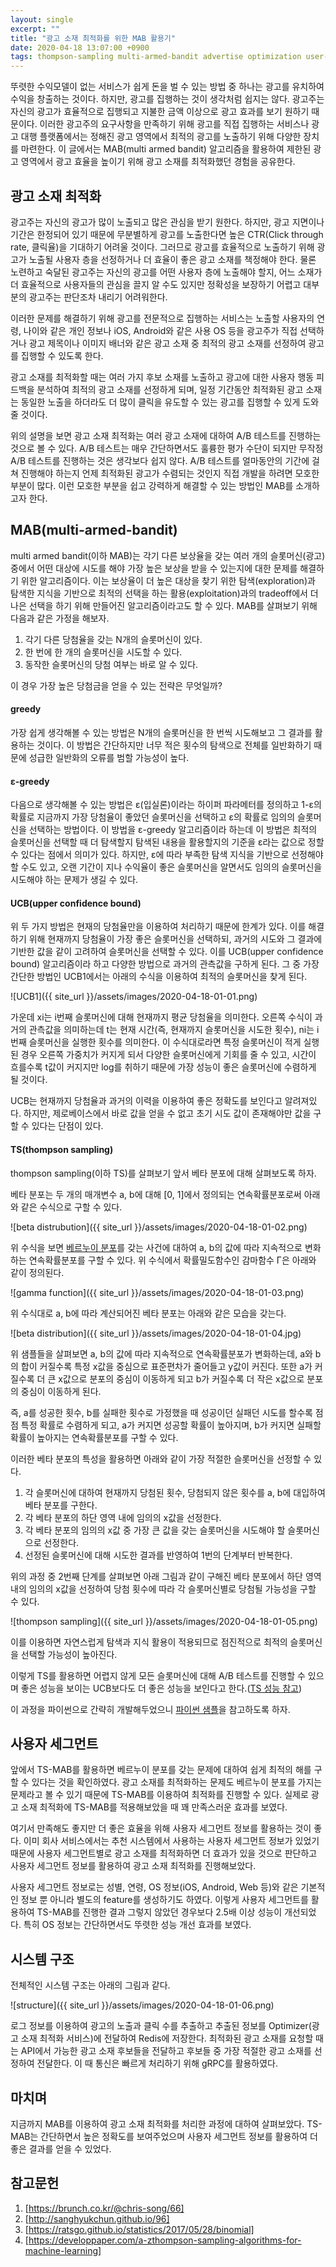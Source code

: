 ```yaml
---
layout: single
excerpt: ""
title: "광고 소재 최적화를 위한 MAB 활용기"
date: 2020-04-18 13:07:00 +0900
tags: thompson-sampling multi-armed-bandit advertise optimization user-segmentation ab-test
---
```


뚜렷한 수익모델이 없는 서비스가 쉽게 돈을 벌 수 있는 방법 중 하나는 광고를 유치하여 수익을 창출하는 것이다. 하지만, 광고를 집행하는 것이 생각처럼 쉽지는 않다. 광고주는 자신의 광고가 효율적으로 집행되고 지불한 금액 이상으로 광고 효과를 보기 원하기 때문이다. 이러한 광고주의 요구사항을 만족하기 위해 광고를 직접 집행하는 서비스나 광고 대행 플랫폼에서는 정해진 광고 영역에서 최적의 광고를 노출하기 위해 다양한 장치를 마련한다. 이 글에서는 MAB(multi armed bandit) 알고리즘을 활용하여 제한된 광고 영역에서 광고 효율을 높이기 위해 광고 소재를 최적화했던 경험을 공유한다.

## 광고 소재 최적화

광고주는 자신의 광고가 많이 노출되고 많은 관심을 받기 원한다. 하지만, 광고 지면이나 기간은 한정되어 있기 때문에 무분별하게 광고를 노출한다면 높은 CTR(Click through rate, 클릭율)을 기대하기 어려울 것이다. 그러므로 광고를 효율적으로 노출하기 위해 광고가 노출될 사용자 층을 선정하거나 더 효율이 좋은 광고 소재를 책정해야 한다. 물론 노련하고 숙달된 광고주는 자신의 광고를 어떤 사용자 층에 노출해야 할지, 어느 소재가 더 효율적으로 사용자들의 관심을 끌지 알 수도 있지만 정확성을 보장하기 어렵고 대부분의 광고주는 판단조차 내리기 어려워한다. 

이러한 문제를 해결하기 위해 광고를 전문적으로 집행하는 서비스는 노출할 사용자의 연령, 나이와 같은 개인 정보나 iOS, Android와 같은 사용 OS 등을 광고주가 직접 선택하거나 광고 제목이나 이미지 배너와 같은 광고 소재 중 최적의 광고 소재를 선정하여 광고를 집행할 수 있도록 한다.

광고 소재를 최적화할 때는 여러 가지 후보 소재를 노출하고 광고에 대한 사용자 행동 피드백을 분석하여 최적의 광고 소재를 선정하게 되며, 일정 기간동안 최적화된 광고 소재는 동일한 노출을 하더라도 더 많이 클릭을 유도할 수 있는 광고를 집행할 수 있게 도와줄 것이다. 

위의 설명을 보면 광고 소재 최적화는 여러 광고 소재에 대하여 A/B 테스트를 진행하는 것으로 볼 수 있다. A/B 테스트는 매우 간단하면서도 훌륭한 평가 수단이 되지만 무작정 A/B 테스트를 진행하는 것은 생각보다 쉽지 않다. A/B 테스트를 얼마동안의 기간에 걸쳐 진행해야 하는지 언제 최적화된 광고가 수렴되는 것인지 직접 개발을 하려면 모호한 부분이 많다. 이런 모호한 부분을 쉽고 강력하게 해결할 수 있는 방법인 MAB를 소개하고자 한다.

## MAB(multi-armed-bandit)

multi armed bandit(이하 MAB)는 각기 다른 보상율을 갖는 여러 개의 슬롯머신(광고) 중에서 어떤 대상에 시도를 해야 가장 높은 보상을 받을 수 있는지에 대한 문제를 해결하기 위한 알고리즘이다. 이는 보상율이 더 높은 대상을 찾기 위한 탐색(exploration)과 탐색한 지식을 기반으로 최적의 선택을 하는 활용(exploitation)과의 tradeoff에서 더 나은 선택을 하기 위해 만들어진 알고리즘이라고도 할 수 있다. MAB를 살펴보기 위해 다음과 같은 가정을 해보자.

1. 각기 다른 당첨율을 갖는 N개의 슬롯머신이 있다. 
1. 한 번에 한 개의 슬롯머신을 시도할 수 있다. 
1. 동작한 슬롯머신의 당첨 여부는 바로 알 수 있다.

이 경우 가장 높은 당첨금을 얻을 수 있는 전략은 무엇일까?

#### greedy

가장 쉽게 생각해볼 수 있는 방법은 N개의 슬롯머신을 한 번씩 시도해보고 그 결과를 활용하는 것이다. 이 방법은 간단하지만 너무 적은 횟수의 탐색으로 전체를 일반화하기 때문에 성급한 일반화의 오류를 범할 가능성이 높다.

#### ε-greedy

다음으로 생각해볼 수 있는 방법은 ε(입실론)이라는 하이퍼 파라메터를 정의하고 1-ε의 확률로 지금까지 가장 당첨율이 좋았던 슬롯머신을 선택하고 ε의 확률로 임의의 슬롯머신을 선택하는 방법이다. 이 방법을 ε-greedy 알고리즘이라 하는데 이 방법은 최적의 슬롯머신을 선택할 때 더 탐색할지 탐색된 내용을 활용할지의 기준을 ε라는 값으로 정할 수 있다는 점에서 의미가 있다. 하지만, ε에 따라 부족한 탐색 지식을 기반으로 선정해야 할 수도 있고, 오랜 기간이 지나 수익율이 좋은 슬롯머신을 알면서도 임의의 슬롯머신을 시도해야 하는 문제가 생길 수 있다.

#### UCB(upper confidence bound)

위 두 가지 방법은 현재의 당첨율만을 이용하여 처리하기 때문에 한계가 있다. 이를 해결하기 위해 현재까지 당첨율이 가장 좋은 슬롯머신을 선택하되, 과거의 시도와 그 결과에 기반한 값을 같이 고려하여 슬롯머신을 선택할 수 있다. 이를 UCB(upper confidence bound) 알고리즘이라 하고 다양한 방법으로 과거의 관측값을 구하게 된다. 그 중 가장 간단한 방법인 UCB1에서는 아래의 수식을 이용하여 최적의 슬롯머신을 찾게 된다.

![UCB1]({{ site_url }}/assets/images/2020-04-18-01-01.png)

가운데 xi는 i번째 슬롯머신에 대해 현재까지 평균 당첨율을 의미한다. 오른쪽 수식이 과거의 관측값을 의미하는데 t는 현재 시간(즉, 현재까지 슬롯머신을 시도한 횟수), ni는 i번째 슬롯머신을 실행한 횟수를 의미한다. 이 수식대로라면 특정 슬롯머신이 적게 실행된 경우 오른쪽 가중치가 커지게 되서 다양한 슬롯머신에게 기회를 줄 수 있고, 시간이 흐를수록 t값이 커지지만 log를 취하기 때문에 가장 성능이 좋은 슬롯머신에 수렴하게 될 것이다.

UCB는 현재까지 당첨율과 과거의 이력을 이용하여 좋은 정확도를 보인다고 알려져있다. 하지만, 제로베이스에서 바로 값을 얻을 수 없고 초기 시도 값이 존재해야만 값을 구할 수 있다는 단점이 있다.

#### TS(thompson sampling)

thompson sampling(이하 TS)를 살펴보기 앞서 베타 분포에 대해 살펴보도록 하자.

베타 분포는 두 개의 매개변수 a, b에 대해 [0, 1]에서 정의되는 연속확률분포로써 아래와 같은 수식으로 구할 수 있다.

![beta distrubution]({{ site_url }}/assets/images/2020-04-18-01-02.png)

위 수식을 보면 [베르누이 분포]를 갖는 사건에 대하여 a, b의 값에 따라 지속적으로 변화하는 연속확률분포를 구할 수 있다. 위 수식에서 확률밀도함수인 감마함수 Γ은 아래와 같이 정의된다.

![gamma function]({{ site_url }}/assets/images/2020-04-18-01-03.png)

위 수식대로 a, b에 따라 계산되어진 베타 분포는 아래와 같은 모습을 갖는다.

![beta distribution]({{ site_url }}/assets/images/2020-04-18-01-04.jpg)

위 샘플들을 살펴보면 a, b의 값에 따라 지속적으로 연속확률분포가 변화하는데, a와 b의 합이 커질수록 특정 x값을 중심으로 표준편차가 줄어들고 y값이 커진다. 또한 a가 커질수록 더 큰 x값으로 분포의 중심이 이동하게 되고 b가 커질수록 더 작은 x값으로 분포의 중심이 이동하게 된다. 

즉, a를 성공한 횟수, b를 실패한 횟수로 가정했을 때 성공이던 실패던 시도를 할수록 점점 특정 확률로 수렴하게 되고, a가 커지면 성공할 확률이 높아지며, b가 커지면 실패할 확률이 높아지는 연속확률분포를 구할 수 있다.

이러한 베타 분포의 특성을 활용하면 아래와 같이 가장 적절한 슬롯머신을 선정할 수 있다.

1. 각 슬롯머신에 대하여 현재까지 당첨된 횟수, 당첨되지 않은 횟수를 a, b에 대입하여 베타 분포를 구한다.
1. 각 베타 분포의 하단 영역 내에 임의의 x값을 선정한다.
1. 각 베타 분포의 임의의 x값 중 가장 큰 값을 갖는 슬롯머신을 시도해야 할 슬롯머신으로 선정한다.
1. 선정된 슬롯머신에 대해 시도한 결과를 반영하여 1번의 단계부터 반복한다.

위의 과정 중 2번째 단계를 살펴보면 아래 그림과 같이 구해진 베타 분포에서 하단 영역 내의 임의의 x값을 선정하여 당첨 횟수에 따라 각 슬롯머신별로 당첨될 가능성을 구할 수 있다. 

![thompson sampling]({{ site_url }}/assets/images/2020-04-18-01-05.png)

이를 이용하면 자연스럽게 탐색과 지식 활용이 적용되므로 점진적으로 최적의 슬롯머신을 선택할 가능성이 높아진다.

이렇게 TS를 활용하면 어렵지 않게 모든 슬롯머신에 대해 A/B 테스트를 진행할 수 있으며 좋은 성능을 보이는 UCB보다도 더 좋은 성능을 보인다고 한다.([TS 성능 참고])

이 과정을 파이썬으로 간략히 개발해두었으니 [파이썬 샘플]을 참고하도록 하자.

## 사용자 세그먼트

앞에서 TS-MAB를 활용하면 베르누이 분포를 갖는 문제에 대하여 쉽게 최적의 해를 구할 수 있다는 것을 확인하였다. 광고 소재를 최적화하는 문제도 베르누이 분포를 가지는 문제라고 볼 수 있기 때문에 TS-MAB를 이용하여 최적화를 진행할 수 있다. 실제로 광고 소재 최적화에 TS-MAB를 적용해보았을 때 꽤 만족스러운 효과를 보였다.

여기서 만족해도 좋지만 더 좋은 효율을 위해 사용자 세그먼트 정보를 활용하는 것이 좋다. 이미 회사 서비스에서는 추천 시스템에서 사용하는 사용자 세그먼트 정보가 있었기 때문에 사용자 세그먼트별로 광고 소재를 최적화하면 더 효과가 있을 것으로 판단하고 사용자 세그먼트 정보를 활용하여 광고 소재 최적화를 진행해보았다. 

사용자 세그먼트 정보로는 성별, 연령, OS 정보(iOS, Android, Web 등)와 같은 기본적인 정보 뿐 아니라 별도의 feature를 생성하기도 하였다. 이렇게 사용자 세그먼트를 활용하여 TS-MAB를 진행한 결과 그렇지 않았던 경우보다 2.5배 이상 성능이 개선되었다. 특히 OS 정보는 간단하면서도 뚜렷한 성능 개선 효과를 보였다.

## 시스템 구조

전체적인 시스템 구조는 아래의 그림과 같다.

![structure]({{ site_url }}/assets/images/2020-04-18-01-06.png)

로그 정보를 이용하여 광고의 노출과 클릭 수를 추출하고 추출된 정보를 Optimizer(광고 소재 최적화 서비스)에 전달하여 Redis에 저장한다. 최적화된 광고 소재를 요청할 때는 API에서 가능한 광고 소재 후보들을 전달하고 후보들 중 가장 적절한 광고 소재를 선정하여 전달한다. 이 때 통신은 빠르게 처리하기 위해 gRPC를 활용하였다.

## 마치며

지금까지 MAB를 이용하여 광고 소재 최적화를 처리한 과정에 대하여 살펴보았다. TS-MAB는 간단하면서 높은 정확도를 보여주었으며 사용자 세그먼트 정보를 활용하여 더 좋은 결과를 얻을 수 있었다.

## 참고문헌

1. [https://brunch.co.kr/@chris-song/66]
1. [http://sanghyukchun.github.io/96]
1. [https://ratsgo.github.io/statistics/2017/05/28/binomial]
1. [https://developpaper.com/a-zthompson-sampling-algorithms-for-machine-learning]

[베르누이 분포]: https://ko.wikipedia.org/wiki/%EB%B2%A0%EB%A5%B4%EB%88%84%EC%9D%B4_%EB%B6%84%ED%8F%AC
[TS 성능 참고]: http://papers.nips.cc/paper/4321-an-empirical-evaluation-of-thompson-sampling.pdf
[파이썬 샘플]: https://github.com/lamttic/snippets/tree/master/ts-mab
[https://brunch.co.kr/@chris-song/66]: https://brunch.co.kr/@chris-song/66
[http://sanghyukchun.github.io/96]: http://sanghyukchun.github.io/96
[https://ratsgo.github.io/statistics/2017/05/28/binomial]: https://ratsgo.github.io/statistics/2017/05/28/binomial
[https://developpaper.com/a-zthompson-sampling-algorithms-for-machine-learning]: https://developpaper.com/a-zthompson-sampling-algorithms-for-machine-learning

